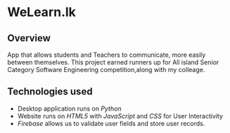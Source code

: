 # WeLearn.lk
## Overview
App that allows students and Teachers to communicate, more easily between themselves.
This project earned runners up for All island Senior Category Software Engineering competition,along with my colleage.

## Technologies used
- Desktop application runs on *Python*
- Website runs on *HTML5* with *JavaScript* and *CSS* for User Interactivity
- *Firebase* allows us to validate user fields and store user records. 
